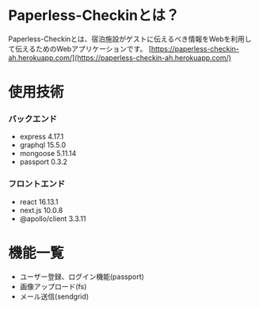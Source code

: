 # Paperless-Checkinとは？

Paperless-Checkinとは、宿泊施設がゲストに伝えるべき情報をWebを利用して伝えるためのWebアプリケーションです。
[https://paperless-checkin-ah.herokuapp.com/](https://paperless-checkin-ah.herokuapp.com/)

# 使用技術

### バックエンド
- express 4.17.1
- graphql 15.5.0
- mongoose 5.11.14
- passport 0.3.2

### フロントエンド
- react 16.13.1
- next.js 10.0.8
- @apollo/client 3.3.11

# 機能一覧
- ユーザー登録、ログイン機能(passport)
- 画像アップロード(fs)
- メール送信(sendgrid)
